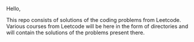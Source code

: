 Hello,

This repo consists of solutions of the coding problems from Leetcode.
Various courses from Leetcode will be here in the form of directories and will contain the solutions of the problems present there.